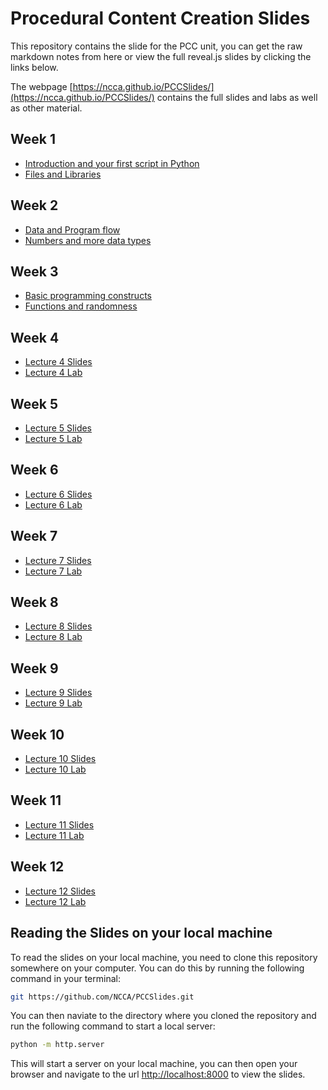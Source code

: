 # Procedural Content Creation Slides

This repository contains the slide for the PCC unit, you can get the raw markdown notes from here or view the full reveal.js slides by clicking the links below.

The webpage [https://ncca.github.io/PCCSlides/](https://ncca.github.io/PCCSlides/) contains the full slides and labs as well as other material. 

## Week 1

- [Introduction and your first script in Python](https://ncca.github.io/PCCSlides/Lecture1) 
- [Files and Libraries](https://ncca.github.io/PCCSlides/Lecture2)

## Week 2

- [Data and Program flow](https://ncca.github.io/PCCSlides/Lecture3)
- [Numbers and more data types](https://ncca.github.io/PCCSlides/Lecture4)


## Week 3

- [Basic programming constructs](https://ncca.github.io/PCCSlides/Lecture5)
- [Functions and randomness](https://ncca.github.io/PCCSlides/Lecture6)

## Week 4

- [Lecture 4 Slides](https://ncca.github.io/PCCSlides/Lecture4)
- [Lecture 4 Lab](https://ncca.github.io/PCCSlides/Lab4)


## Week 5

- [Lecture 5 Slides](https://ncca.github.io/PCCSlides/Lecture5)
- [Lecture 5 Lab](https://ncca.github.io/PCCSlides/Lab5)

## Week 6

- [Lecture 6 Slides](https://ncca.github.io/PCCSlides/Lecture6)
- [Lecture 6 Lab](https://ncca.github.io/PCCSlides/Lab6)

## Week 7

- [Lecture 7 Slides](https://ncca.github.io/PCCSlides/Lecture7)
- [Lecture 7 Lab](https://ncca.github.io/PCCSlides/Lab7)

## Week 8

- [Lecture 8 Slides](https://ncca.github.io/PCCSlides/Lecture8)
- [Lecture 8 Lab](https://ncca.github.io/PCCSlides/Lab8)

## Week 9

- [Lecture 9 Slides](https://ncca.github.io/PCCSlides/Lecture9)
- [Lecture 9 Lab](https://ncca.github.io/PCCSlides/Lab9)

## Week 10

- [Lecture 10 Slides](https://ncca.github.io/PCCSlides/Lecture10)
- [Lecture 10 Lab](https://ncca.github.io/PCCSlides/Lab10)

## Week 11

- [Lecture 11 Slides](https://ncca.github.io/PCCSlides/Lecture11)
- [Lecture 11 Lab](https://ncca.github.io/PCCSlides/Lab11)

## Week 12

- [Lecture 12 Slides](https://ncca.github.io/PCCSlides/Lecture12)
- [Lecture 12 Lab](https://ncca.github.io/PCCSlides/Lab12)


## Reading the Slides on your local machine

To read the slides on your local machine, you need to clone this repository somewhere on your computer. You can do this by running the following command in your terminal:

```bash
git https://github.com/NCCA/PCCSlides.git
```

You can then naviate to the directory where you cloned the repository and run the following command to start a local server:

```bash
python -m http.server
```

This will start a server on your local machine, you can then open your browser and navigate to the url [http://localhost:8000](http://localhost:8000) to view the slides.